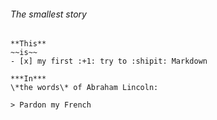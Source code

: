 ###### The _smallest_ *story*
```
**This** 
~~is~~ 
- [x] my first :+1: try to :shipit: Markdown

***In*** 
\*the words\* of Abraham Lincoln:

> Pardon my French
```
